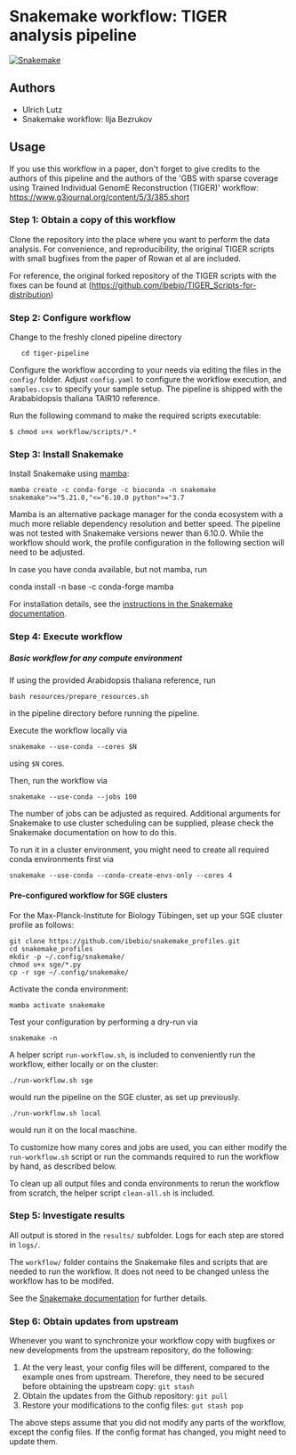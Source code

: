 # Snakemake workflow: TIGER analysis pipeline



[![Snakemake](https://img.shields.io/badge/snakemake-≥5.21.0-brightgreen.svg)](https://snakemake.bitbucket.io)


## Authors

* Ulrich Lutz
* Snakemake workflow: Ilja Bezrukov

## Usage

If you use this workflow in a paper, don't forget to give credits to the authors of this pipeline and the authors of the 'GBS with sparse coverage using Trained Individual
GenomE Reconstruction (TIGER)' workflow: https://www.g3journal.org/content/5/3/385.short
### Step 1: Obtain a copy of this workflow
Clone the repository into the place where you want to perform the data analysis.
For convenience, and reproducibility, the original TIGER scripts with small bugfixes from the paper of Rowan et al are included.

For reference, the original forked repository of the TIGER scripts with the fixes can be found at (https://github.com/ibebio/TIGER_Scripts-for-distribution)

### Step 2: Configure workflow
Change to the freshly cloned pipeline directory
       
       cd tiger-pipeline

Configure the workflow according to your needs via editing the files in the `config/` folder. Adjust `config.yaml` to configure the workflow execution, and `samples.csv` to specify your sample setup. The pipeline is shipped with the Arababidopsis thaliana TAIR10 reference.

Run the following command  to make the required scripts executable:
```
$ chmod u+x workflow/scripts/*.*
```

### Step 3: Install Snakemake
Install Snakemake using [mamba](https://github.com/mamba-org/mamba):

	mamba create -c conda-forge -c bioconda -n snakemake snakemake">="5.21.0,"<="6.10.0 python">="3.7

Mamba is an alternative package manager for the conda ecosystem with a much
more reliable dependency resolution and better speed. The pipeline was not tested with Snakemake versions newer than 6.10.0. While the workflow should work, the profile configuration in the following section will need to be adjusted.

In case you have conda available, but not mamba, run 

  conda install -n base -c conda-forge mamba

For installation details, see the [instructions in the Snakemake documentation](https://snakemake.readthedocs.io/en/stable/getting_started/installation.html).



### Step 4: Execute workflow

##### Basic workflow for any compute environment

If using the provided Arabidopsis thaliana reference, run
```
bash resources/prepare_resources.sh
```
in the pipeline directory before running the pipeline.

Execute the workflow locally via

    snakemake --use-conda --cores $N

using `$N` cores. 

Then, run the workflow via

    snakemake --use-conda --jobs 100

The number of jobs can be adjusted as required. Additional arguments
for Snakemake to use cluster scheduling can be supplied, please check the Snakemake documentation on how to do this.

To run it in a cluster environment, you might need to create all required conda
environments first via

    snakemake --use-conda --conda-create-envs-only --cores 4


#### Pre-configured workflow for SGE clusters
For the Max-Planck-Institute for Biology Tübingen, set up your SGE cluster profile as follows:

```
git clone https://github.com/ibebio/snakemake_profiles.git
cd snakemake_profiles
mkdir -p ~/.config/snakemake/
chmod u+x sge/*.py
cp -r sge ~/.config/snakemake/
```
    
Activate the conda environment:

    mamba activate snakemake

Test your configuration by performing a dry-run via

    snakemake -n


A helper script `run-workflow.sh`, is included to conveniently run the
workflow, either locally or on the cluster:

	./run-workflow.sh sge

would run the pipeline on the SGE cluster, as set up previously.

	./run-workflow.sh local

would run it on the local maschine.

To customize how many cores and jobs are used, you can either modify
the `run-workflow.sh` script or run the commands required to run the
workflow by hand, as described below.

To clean up all output files and conda environments to rerun the workflow from
scratch, the helper script `clean-all.sh` is included.


### Step 5: Investigate results

All output is stored in the `results/` subfolder.
Logs for each step are stored in `logs/`.

The `workflow/` folder contains the Snakemake files and scripts that are needed to run the workflow.
It does not need to be changed unless the workflow has to be modifed.

See the [Snakemake documentation](https://snakemake.readthedocs.io/en/stable/executable.html) for further details.


### Step 6: Obtain updates from upstream

Whenever you want to synchronize your workflow copy with bugfixes or new developments from the upstream repository, do the following:

1. At the very least, your config files will be different, compared to the example ones from upstream. Therefore, they need to be secured before obtaining the upstream copy: `git stash`
2. Obtain the updates from the Github repository: `git pull`
3. Restore your modifications to the config files: `gut stash pop`

The above steps assume that you did not modify any parts of the workflow, except the config files. If the config format has changed, you might need to update them.
